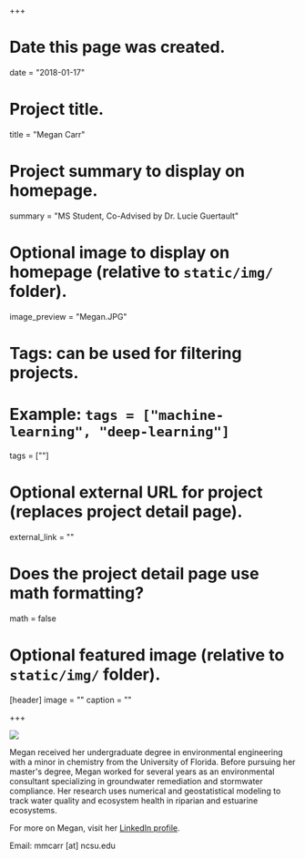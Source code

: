 +++
# Date this page was created.
date = "2018-01-17"

# Project title.
title = "Megan Carr"

# Project summary to display on homepage.
summary = "MS Student, Co-Advised by Dr. Lucie Guertault"

# Optional image to display on homepage (relative to `static/img/` folder).
image_preview = "Megan.JPG"

# Tags: can be used for filtering projects.
# Example: `tags = ["machine-learning", "deep-learning"]`
tags = [""]

# Optional external URL for project (replaces project detail page).
external_link = ""

# Does the project detail page use math formatting?
math = false

# Optional featured image (relative to `static/img/` folder).
[header]
image = ""
caption = ""

+++

![](/img/Megan.JPG)

Megan received her undergraduate degree in environmental engineering with a minor in chemistry from the University of Florida. Before pursuing her master's degree, Megan worked for several years as an environmental consultant specializing in groundwater remediation and stormwater compliance. Her research uses numerical and geostatistical modeling to track water quality and ecosystem health in riparian and estuarine ecosystems.

For more on Megan, visit her [LinkedIn profile](https://www.linkedin.com/in/megan-carr-945b8016a/).  

Email: mmcarr [at] ncsu.edu
